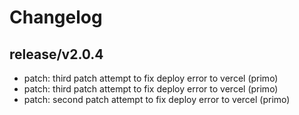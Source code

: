 # Changelog

## release/v2.0.4
* patch: third patch attempt to fix deploy error to vercel (primo)
* patch: third patch attempt to fix deploy error to vercel (primo)
* patch: second patch attempt to fix deploy error to vercel (primo)
